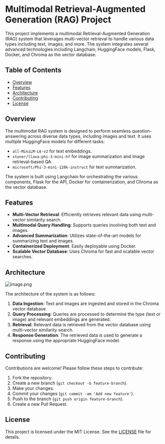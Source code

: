 # Multimodal Retrieval-Augmented Generation (RAG) Project

This project implements a multimodal Retrieval-Augmented Generation (RAG) system that leverages multi-vector retrieval to handle various data types including text, images, and more. The system integrates several advanced technologies including Langchain, HuggingFace models, Flask, Docker, and Chroma as the vector database.

## Table of Contents

- [Overview](#overview)
- [Features](#features)
- [Architecture](#architecture)
- [Contributing](#contributing)
- [License](#license)

## Overview

The multimodal RAG system is designed to perform seamless question-answering across diverse data types, including images and text. It uses multiple HuggingFace models for different tasks:

- `all-MiniLM-L6-v2` for text embeddings.
- `xtuner/llava-phi-3-mini-hf` for image summarization and image retrieval-based QA.
- `microsoft/Phi-3-mini-128k-instruct` for text summarization.

The system is built using Langchain for orchestrating the various components, Flask for the API, Docker for containerization, and Chroma as the vector database.

## Features

- **Multi-Vector Retrieval**: Efficiently retrieves relevant data using multi-vector similarity search.
- **Multimodal Query Handling**: Supports queries involving both text and images.
- **Advanced Summarization**: Utilizes state-of-the-art models for summarizing text and images.
- **Containerized Deployment**: Easily deployable using Docker.
- **Scalable Vector Database**: Uses Chroma for fast and scalable vector searches.

## Architecture

![image.png](https://blog.langchain.dev/content/images/size/w1000/2023/10/image-16.png)

The architecture of the system is as follows:

1. **Data Ingestion**: Text and images are ingested and stored in the Chroma vector database.
2. **Query Processing**: Queries are processed to determine the type (text or image) and relevant embeddings are generated.
3. **Retrieval**: Relevant data is retrieved from the vector database using multi-vector similarity search.
4. **Response Generation**: The retrieved data is used to generate a response using the appropriate HuggingFace model.

## Contributing

Contributions are welcome! Please follow these steps to contribute:

1. Fork the repository.
2. Create a new branch (`git checkout -b feature-branch`).
3. Make your changes.
4. Commit your changes (`git commit -am 'Add new feature'`).
5. Push to the branch (`git push origin feature-branch`).
6. Create a new Pull Request.

## License

This project is licensed under the MIT License. See the [LICENSE](LICENSE) file for details.
